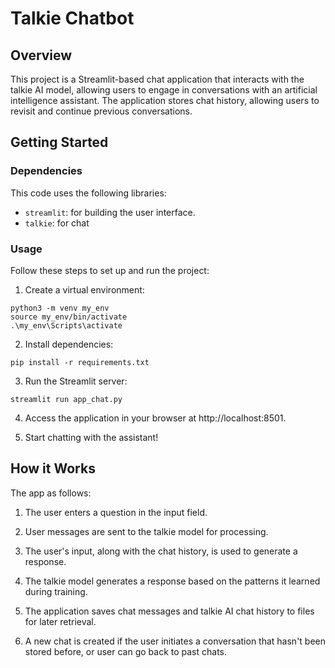 # Talkie Chatbot

## Overview

This project is a Streamlit-based chat application that interacts with the talkie AI model, allowing users to engage in conversations with an artificial intelligence assistant. The application stores chat history, allowing users to revisit and continue previous conversations.


## Getting Started

### Dependencies

This code uses the following libraries:

- `streamlit`: for building the user interface. 
- `talkie`: for chat 


### Usage

Follow these steps to set up and run the project:

1. Create a virtual environment:
```
python3 -m venv my_env
source my_env/bin/activate 
.\my_env\Scripts\activate 
```

2. Install dependencies:
```
pip install -r requirements.txt
```

3. Run the Streamlit server:
```
streamlit run app_chat.py
```

4. Access the application in your browser at http://localhost:8501.

5. Start chatting with the assistant!



## How it Works

The app as follows:

1. The user enters a question in the input field.

2. User messages are sent to the talkie model for processing.

3. The user's input, along with the chat history, is used to generate a response.

4. The talkie model generates a response based on the patterns it learned during training.

5. The application saves chat messages and talkie AI chat history to files for later retrieval.

6. A new chat is created if the user initiates a conversation that hasn't been stored before, or user can go back to past chats.
